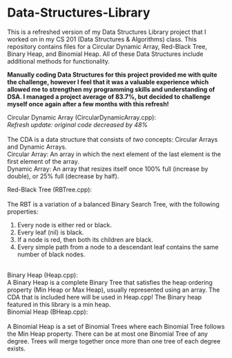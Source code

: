 # Data-Structures-Library
This is a refreshed version of my Data Structures Library project that I worked on in my CS 201 (Data Structures & Algorithms) class. This repository contains files for a Circular Dynamic Array, Red-Black Tree, Binary Heap, and Binomial Heap. All of these Data Structures include additional methods for functionality.

**Manually coding Data Structures for this project provided me with quite the challenge, however I feel that it was a valuable experience which allowed me to strengthen my programming skills and understanding of DSA. I managed a project average of 83.7%, but decided to challenge myself once again after a few months with this refresh!**

Circular Dynamic Array (CircularDynamicArray.cpp): <br />
_Refresh update: original code decreased by 48%_ <br />
<br />
The CDA is a data structure that consists of _two_ concepts: Circular Arrays and Dynamic Arrays. <br />
  Circular Array: An array in which the next element of the last element is the first element of the array. <br />
  Dynamic Array: An array that resizes itself once 100% full (increase by double), or 25% full (decrease by half). <br />

Red-Black Tree (RBTree.cpp):<br />
<br />
The RBT is a variation of a balanced Binary Search Tree, with the following properties:<br />
  1. Every node is either red or black.
  2. Every leaf (nil) is black.
  3. If a node is red, then both its children are black.
  4. Every simple path from a node to a descendant leaf contains the same number of black nodes.
<br />
Binary Heap (Heap.cpp):<br />
A Binary Heap is a complete Binary Tree that satisfies the heap ordering property (Min Heap or Max Heap), usually represented using an array. The CDA that is included here will be used in Heap.cpp! The Binary heap featured in this library is a min heap.
<br />
Binomial Heap (BHeap.cpp):<br />
<br />
A Binomial Heap is a set of Binomial Trees where each Binomial Tree follows the Min Heap property. There can be at most one Binomial Tree of any degree. Trees will merge together once more than one tree of each degree exists.
